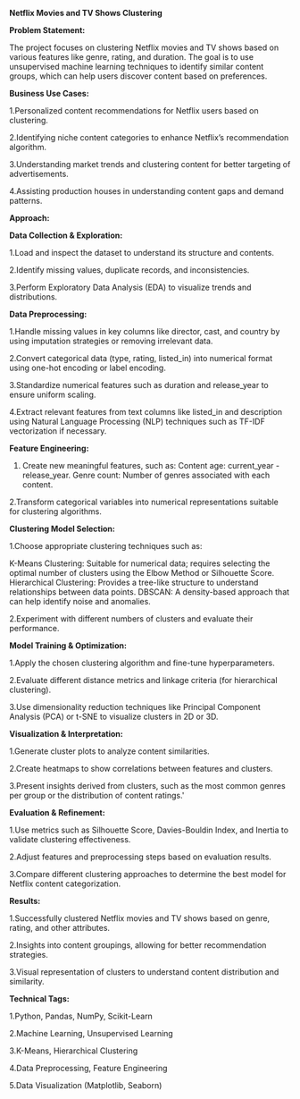 **Netflix Movies and TV Shows Clustering**



**Problem Statement:**

 The project focuses on clustering Netflix movies and TV shows based on various features like genre, rating, and duration. The goal is to use unsupervised machine learning techniques to identify similar content groups, which can help users discover content based on preferences.

**Business Use Cases:**

1.Personalized content recommendations for Netflix users based on clustering.

2.Identifying niche content categories to enhance Netflix’s recommendation algorithm.

3.Understanding market trends and clustering content for better targeting of advertisements.

4.Assisting production houses in understanding content gaps and demand patterns.

**Approach:**

**Data Collection & Exploration:**

1.Load and inspect the dataset to understand its structure and contents.

2.Identify missing values, duplicate records, and inconsistencies.

3.Perform Exploratory Data Analysis (EDA) to visualize trends and distributions.

**Data Preprocessing:**

1.Handle missing values in key columns like director, cast, and country by using imputation strategies or removing irrelevant data.

2.Convert categorical data (type, rating, listed_in) into numerical format using one-hot encoding or label encoding.

3.Standardize numerical features such as duration and release_year to ensure uniform scaling.

4.Extract relevant features from text columns like listed_in and description using Natural Language Processing (NLP) techniques such as TF-IDF vectorization if necessary.

**Feature Engineering:**

1. Create new meaningful features, such as:
   Content age: current_year - release_year.
   Genre count: Number of genres associated with each content.
   
2.Transform categorical variables into numerical representations suitable for clustering algorithms.

**Clustering Model Selection:**

1.Choose appropriate clustering techniques such as:

K-Means Clustering: Suitable for numerical data; requires selecting the optimal number of clusters using the Elbow Method or Silhouette Score.
Hierarchical Clustering: Provides a tree-like structure to understand relationships between data points.
DBSCAN: A density-based approach that can help identify noise and anomalies.

2.Experiment with different numbers of clusters and evaluate their performance.

**Model Training & Optimization:**

1.Apply the chosen clustering algorithm and fine-tune hyperparameters.

2.Evaluate different distance metrics and linkage criteria (for hierarchical clustering).

3.Use dimensionality reduction techniques like Principal Component Analysis (PCA) or t-SNE to visualize clusters in 2D or 3D.

**Visualization & Interpretation:**

1.Generate cluster plots to analyze content similarities.

2.Create heatmaps to show correlations between features and clusters.

3.Present insights derived from clusters, such as the most common genres per group or the distribution of content ratings.'

**Evaluation & Refinement:**

1.Use metrics such as Silhouette Score, Davies-Bouldin Index, and Inertia to validate clustering effectiveness.

2.Adjust features and preprocessing steps based on evaluation results.

3.Compare different clustering approaches to determine the best model for Netflix content categorization.

**Results:**

1.Successfully clustered Netflix movies and TV shows based on genre, rating, and other attributes.

2.Insights into content groupings, allowing for better recommendation strategies.

3.Visual representation of clusters to understand content distribution and similarity.

**Technical Tags:**

1.Python, Pandas, NumPy, Scikit-Learn

2.Machine Learning, Unsupervised Learning

3.K-Means, Hierarchical Clustering

4.Data Preprocessing, Feature Engineering

5.Data Visualization (Matplotlib, Seaborn)




